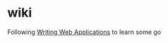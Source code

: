 # wiki

Following [Writing Web Applications](https://golang.org/doc/articles/wiki/) to learn some go
